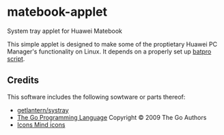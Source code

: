 # matebook-applet
System tray applet for Huawei Matebook

This simple applet is designed to make some of the proptietary Huawei PC Manager's functionality on Linux. It depends on a properly set up [batpro script](https://github.com/nekr0z/linux-on-huawei-matebook-13-2019/blob/master/batpro).

## Credits
This software includes the following sowtware or parts thereof:
* [getlantern/systray](https://github.com/getlantern/systray)
* [The Go Programming Language](https://golang.org) Copyright © 2009 The Go Authors
* [Icons Mind icons](https://iconsmind.com)